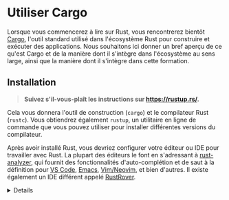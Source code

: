# Utiliser Cargo

Lorsque vous commencerez à lire sur Rust, vous rencontrerez bientôt
[Cargo](https://doc.rust-lang.org/cargo/), l'outil standard utilisé dans
l'écosystème Rust pour construire et exécuter des applications. Nous souhaitons ici donner un bref
aperçu de ce qu'est Cargo et de la manière dont il s'intègre dans l'écosystème au sens large, ainsi que la manière dont
il s'intègre dans cette formation.

## Installation

> **Suivez s'il-vous-plaît les instructions sur <https://rustup.rs/>.**

Cela vous donnera l'outil de construction (`cargo`) et le compilateur Rust
(`rustc`). Vous obtiendrez également `rustup`, un utilitaire en ligne de commande que vous pouvez utiliser
pour installer différentes versions du compilateur.

Après avoir installé Rust, vous devriez configurer votre éditeur ou IDE pour travailler avec
Rust. La plupart des éditeurs le font en s'adressant à [rust-analyzer], qui fournit
des fonctionnalités d'auto-complétion et de saut à la définition pour [VS Code], [Emacs],
[Vim/Neovim], et bien d'autres. Il existe également un IDE différent appelé
[RustRover].

<details>

- Sur Debian/Ubuntu, vous pouvez également installer Cargo, la source Rust et le
  [Rust formatter] via `apt`. Cependant, cela vous donne une version de Rust périmée
  et peut conduire à des comporemenets inattendus. La commande est la suivante :

  ```shell
  sudo apt install cargo rust-src rustfmt
  ```

- Sur macOS, vous pouvez utiliser [Homebrew](https://brew.sh/) pour installer Rust, mais cela pourrait fournir une version périmée. Par conséquent, il est recommandé d'installer Rust depuis le site officiel.

</details>

[rust-analyzer]: https://rust-analyzer.github.io/
[VS Code]: https://code.visualstudio.com/
[Emacs]: https://rust-analyzer.github.io/manual.html#emacs
[Vim/Neovim]: https://rust-analyzer.github.io/manual.html#vimneovim
[RustRover]: https://www.jetbrains.com/rust/
[Formatteur Rust]: https://github.com/rust-lang/rustfmt
